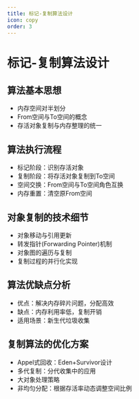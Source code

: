 ```yaml
---
title: 标记-复制算法设计
icon: copy
order: 3
---
```


# 标记-复制算法设计

## 算法基本思想
- 内存空间对半划分
- From空间与To空间的概念
- 存活对象复制与内存整理的统一

## 算法执行流程
- 标记阶段：识别存活对象
- 复制阶段：将存活对象复制到To空间
- 空间交换：From空间与To空间角色互换
- 内存重置：清空原From空间

## 对象复制的技术细节
- 对象移动与引用更新
- 转发指针(Forwarding Pointer)机制
- 对象图的遍历与复制
- 复制过程的并行化实现

## 算法优缺点分析
- 优点：解决内存碎片问题，分配高效
- 缺点：内存利用率低，复制开销
- 适用场景：新生代垃圾收集

## 复制算法的优化方案
- Appel式回收：Eden+Survivor设计
- 多代复制：分代收集中的应用
- 大对象处理策略
- 非均匀分配：根据存活率动态调整空间比例
